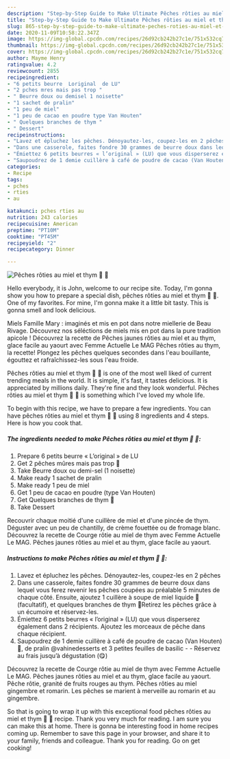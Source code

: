 ```yaml
---
description: "Step-by-Step Guide to Make Ultimate Pêches rôties au miel et thym 🍃 🍯"
title: "Step-by-Step Guide to Make Ultimate Pêches rôties au miel et thym 🍃 🍯"
slug: 865-step-by-step-guide-to-make-ultimate-peches-roties-au-miel-et-thym
date: 2020-11-09T10:58:22.347Z
image: https://img-global.cpcdn.com/recipes/26d92cb242b27c1e/751x532cq70/peches-roties-au-miel-et-thym-🍃-🍯-photo-principale-de-la-recette.jpg
thumbnail: https://img-global.cpcdn.com/recipes/26d92cb242b27c1e/751x532cq70/peches-roties-au-miel-et-thym-🍃-🍯-photo-principale-de-la-recette.jpg
cover: https://img-global.cpcdn.com/recipes/26d92cb242b27c1e/751x532cq70/peches-roties-au-miel-et-thym-🍃-🍯-photo-principale-de-la-recette.jpg
author: Mayme Henry
ratingvalue: 4.2
reviewcount: 2855
recipeingredient:
- "6 petits beurre  Loriginal  de LU"
- "2 pches mres mais pas trop "
- " Beurre doux ou demisel 1 noisette"
- "1 sachet de pralin"
- "1 peu de miel"
- "1 peu de cacao en poudre type Van Houten"
- " Quelques branches de thym "
- " Dessert"
recipeinstructions:
- "Lavez et épluchez les pêches. Dénoyautez-les, coupez-les en 2 pêches"
- "Dans une casserole, faites fondre 30 grammes de beurre doux dans lequel vous ferez revenir les pêches coupées au préalable 5 minutes de chaque côté. Ensuite, ajoutez 1 cuillère à soupe de miel liquide 🍯 (facultatif), et quelques branches de thym 🍃Retirez les pêches grâce à un écumoire et réservez-les."
- "Émiettez 6 petits beurres « l’original » (LU) que vous disperserez également dans 2 récipients. Ajoutez les morceaux de pêche dans chaque récipient."
- "Saupoudrez de 1 demie cuillère à café de poudre de cacao (Van Houten) 🍫, de pralin @vahinedesserts et 3 petites feuilles de basilic  Réservez au frais jusqu’à dégustation (😋)"
categories:
- Recipe
tags:
- pches
- rties
- au

katakunci: pches rties au 
nutrition: 243 calories
recipecuisine: American
preptime: "PT10M"
cooktime: "PT45M"
recipeyield: "2"
recipecategory: Dinner

---
```



![Pêches rôties au miel et thym 🍃 🍯](https://img-global.cpcdn.com/recipes/26d92cb242b27c1e/751x532cq70/peches-roties-au-miel-et-thym-🍃-🍯-photo-principale-de-la-recette.jpg)

Hello everybody, it is John, welcome to our recipe site. Today, I'm gonna show you how to prepare a special dish, pêches rôties au miel et thym 🍃 🍯. One of my favorites. For mine, I'm gonna make it a little bit tasty. This is gonna smell and look delicious.

Miels Famille Mary : imaginés et mis en pot dans notre miellerie de Beau Rivage. Découvrez nos séléctions de miels mis en pot dans la pure tradition apicole ! Découvrez la recette de Pêches jaunes rôties au miel et au thym, glace facile au yaourt avec Femme Actuelle Le MAG Pêches rôties au thym, la recette! Plongez les pêches quelques secondes dans l&#39;eau bouillante, égouttez et rafraîchissez-les sous l&#39;eau froide.

Pêches rôties au miel et thym 🍃 🍯 is one of the most well liked of current trending meals in the world. It is simple, it's fast, it tastes delicious. It is appreciated by millions daily. They're fine and they look wonderful. Pêches rôties au miel et thym 🍃 🍯 is something which I've loved my whole life.


To begin with this recipe, we have to prepare a few ingredients. You can have pêches rôties au miel et thym 🍃 🍯 using 8 ingredients and 4 steps. Here is how you cook that.

<!--inarticleads1-->

##### The ingredients needed to make Pêches rôties au miel et thym 🍃 🍯:

1. Prepare 6 petits beurre « L’original » de LU
1. Get 2 pêches mûres mais pas trop 🍑
1. Take  Beurre doux ou demi-sel (1 noisette)
1. Make ready 1 sachet de pralin
1. Make ready 1 peu de miel
1. Get 1 peu de cacao en poudre (type Van Houten)
1. Get  Quelques branches de thym 🍃
1. Take  Dessert


Recouvrir chaque moitié d&#39;une cuillère de miel et d&#39;une pincée de thym. Déguster avec un peu de chantilly, de crème fouettée ou de fromage blanc. Découvrez la recette de Courge rôtie au miel de thym avec Femme Actuelle Le MAG. Pêches jaunes rôties au miel et au thym, glace facile au yaourt. 

<!--inarticleads2-->

##### Instructions to make Pêches rôties au miel et thym 🍃 🍯:

1. Lavez et épluchez les pêches. Dénoyautez-les, coupez-les en 2 pêches
1. Dans une casserole, faites fondre 30 grammes de beurre doux dans lequel vous ferez revenir les pêches coupées au préalable 5 minutes de chaque côté. Ensuite, ajoutez 1 cuillère à soupe de miel liquide 🍯 (facultatif), et quelques branches de thym 🍃Retirez les pêches grâce à un écumoire et réservez-les.
1. Émiettez 6 petits beurres « l’original » (LU) que vous disperserez également dans 2 récipients. Ajoutez les morceaux de pêche dans chaque récipient.
1. Saupoudrez de 1 demie cuillère à café de poudre de cacao (Van Houten) 🍫, de pralin @vahinedesserts et 3 petites feuilles de basilic -  - Réservez au frais jusqu’à dégustation (😋)


Découvrez la recette de Courge rôtie au miel de thym avec Femme Actuelle Le MAG. Pêches jaunes rôties au miel et au thym, glace facile au yaourt. Pêche rôtie, granité de fruits rouges au thym. Pêches rôties au miel gingembre et romarin. Les pêches se marient à merveille au romarin et au gingembre. 

So that is going to wrap it up with this exceptional food pêches rôties au miel et thym 🍃 🍯 recipe. Thank you very much for reading. I am sure you can make this at home. There is gonna be interesting food in home recipes coming up. Remember to save this page in your browser, and share it to your family, friends and colleague. Thank you for reading. Go on get cooking!
